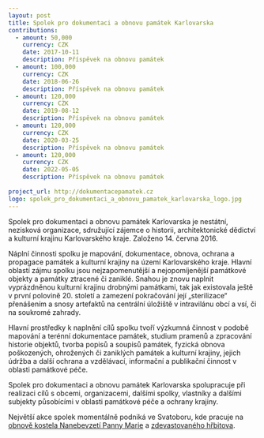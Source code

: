 ```yaml
---
layout: post
title: Spolek pro dokumentaci a obnovu památek Karlovarska
contributions:
  - amount: 50,000
    currency: CZK
    date: 2017-10-11
    description: Příspěvek na obnovu památek
  - amount: 100,000
    currency: CZK
    date: 2018-06-26
    description: Příspěvek na obnovu památek
  - amount: 120,000
    currency: CZK
    date: 2019-08-12
    description: Příspěvek na obnovu památek
  - amount: 120,000
    currency: CZK
    date: 2020-03-25
    description: Příspěvek na obnovu památek
  - amount: 120,000
    currency: CZK
    date: 2022-05-05
    description: Příspěvek na obnovu památek
    
project_url: http://dokumentacepamatek.cz
logo: spolek_pro_dokumentaci_a_obnovu_pamatek_karlovarska_logo.jpg
---
```


Spolek pro dokumentaci a obnovu památek Karlovarska je nestátní, nezisková organizace, sdružující zájemce o historii, architektonické dědictví a kulturní krajinu Karlovarského kraje. Založeno 14. června 2016.

Náplní činnosti spolku je mapování, dokumentace, obnova, ochrana a propagace památek a kulturní krajiny na území Karlovarského kraje. Hlavní oblastí zájmu spolku jsou nejzapomenutější a nejopomíjenější památkové objekty a památky ztracené či zaniklé. Snahou je znovu naplnit vyprázdněnou kulturní krajinu drobnými památkami, tak jak existovala ještě v první polovině 20. století a zamezení pokračování její „sterilizace“ přenášením a snosy artefaktů na centrální úložiště v intravilánu obcí a vsí, či na soukromé zahrady.

Hlavní prostředky k naplnění cílů spolku tvoří výzkumná činnost v podobě mapování a terénní dokumentace památek, studium pramenů a zpracování historie objektů, tvorba popisů a soupisů památek, fyzická obnova poškozených, ohrožených či zaniklých památek a kulturní krajiny, jejich údržba a další ochrana a vzdělávací, informační a publikační činnost v oblasti památkové péče.

Spolek pro dokumentaci a obnovu památek Karlovarska spolupracuje při realizaci cílů s obcemi, organizacemi, dalšími spolky, vlastníky a dalšími subjekty působícími v oblasti památkové péče a ochrany krajiny.

Největší akce spolek momentálně podniká ve Svatoboru, kde pracuje na <a href="http://dokumentacepamatek.cz/verejna-sbirka-na-opravu-kostela-ve-svatoboru/">obnově kostela Nanebevzetí Panny Marie</a> a <a href="http://dokumentacepamatek.cz/revitalizace-zdevastovaneho-hrbitova-ve-svatoboru/">zdevastovaného hřbitova</a>.
